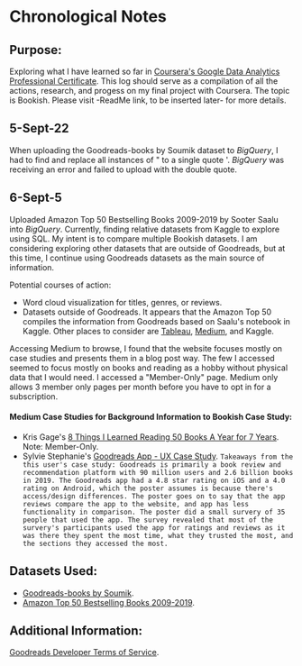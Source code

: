 # Chronological Notes

## Purpose:
Exploring what I have learned so far in [Coursera's Google Data Analytics Professional Certificate](https://www.google.com/url?sa=t&rct=j&q=&esrc=s&source=web&cd=&cad=rja&uact=8&ved=2ahUKEwjo9ZyPyv75AhVeGzQIHaScBUIQFnoECBUQAQ&url=https%3A%2F%2Fwww.coursera.org%2Fprofessional-certificates%2Fgoogle-data-analytics&usg=AOvVaw2XvP900KPIKu1611eqZ7QH). This log should serve as a compilation of all the actions, research, and progess on my final project with Coursera. The topic is Bookish. Please visit -ReadMe link, to be inserted later- for more details.

## 5-Sept-22 
When uploading the Goodreads-books by Soumik dataset to *BigQuery*, I had to find and replace all instances of " to a single quote '. 
*BigQuery* was receiving an error and failed to upload with the double quote.

## 6-Sept-5
Uploaded Amazon Top 50 Bestselling Books 2009-2019 by Sooter Saalu into *BigQuery*. Currently, finding relative datasets from Kaggle to explore using SQL. My intent is to compare multiple Bookish datasets. I am considering exploring other datasets that are outside of Goodreads, but at this time, I continue using Goodreads datasets as the main source of information. 

Potential courses of action:
- Word cloud visualization for titles, genres, or reviews.
- Datasets outside of Goodreads. It appears that the Amazon Top 50 compiles the information from Goodreads based on Saalu's notebook in Kaggle. Other places to consider are [Tableau](https://public.tableau.com/app/discover), [Medium](https://medium.com/search?q=books), and Kaggle.

Accessing Medium to browse, I found that the website focuses mostly on case studies and presents them in a blog post way. The few I accessed seemed to focus mostly on books and reading as a hobby without physical data that I would need. I accessed a "Member-Only" page. Medium only allows 3 member only pages per month before you have to opt in for a subscription. 

#### Medium Case Studies for Background Information to Bookish Case Study:
- Kris Gage's [8 Things I Learned Reading 50 Books A Year for 7 Years](https://medium.com/@krisgage/8-things-i-learned-reading-50-books-a-year-for-7-years-cb11c4acffb1). Note: Member-Only.
- Sylvie Stephanie's [Goodreads App - UX Case Study](https://medium.com/muzli-design-inspiration/goodreads-app-ux-case-study-2e63214fc005). `Takeaways from the this user's case study: Goodreads is primarily a book review and recommendation platform with 90 million users and 2.6 billion books in 2019. The Goodreads app had a 4.8 star rating on iOS and a 4.0 rating on Android, which the poster assumes is because there's access/design differences. The poster goes on to say that the app reviews compare the app to the website, and app has less functionality in comparison. The poster did a small survery of 35 people that used the app. The survey revealed that most of the survery's participants used the app for ratings and reviews as it was there they spent the most time, what they trusted the most, and the sections they accessed the most.`

## Datasets Used:
- [Goodreads-books by Soumik](https://www.kaggle.com/datasets/jealousleopard/goodreadsbooks).
- [Amazon Top 50 Bestselling Books 2009-2019](https://www.kaggle.com/datasets/sootersaalu/amazon-top-50-bestselling-books-2009-2019).

## Additional Information:
[Goodreads Developer Terms of Service](https://www.goodreads.com/api/terms). 
